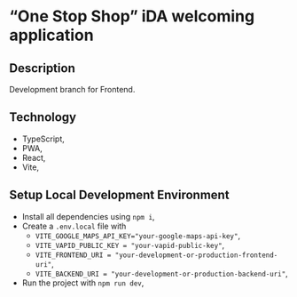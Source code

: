# “One Stop Shop” iDA welcoming application

## Description

Development branch for Frontend.

## Technology

* TypeScript,
* PWA,
* React,
* Vite,

## Setup Local Development Environment

* Install all dependencies using `npm i`,
* Create a `.env.local` file with
  * `VITE_GOOGLE_MAPS_API_KEY="your-google-maps-api-key"`,
  * `VITE_VAPID_PUBLIC_KEY = "your-vapid-public-key"`,
  * `VITE_FRONTEND_URI = "your-development-or-production-frontend-uri"`,
  * `VITE_BACKEND_URI = "your-development-or-production-backend-uri"`,
* Run the project with `npm run dev`,
